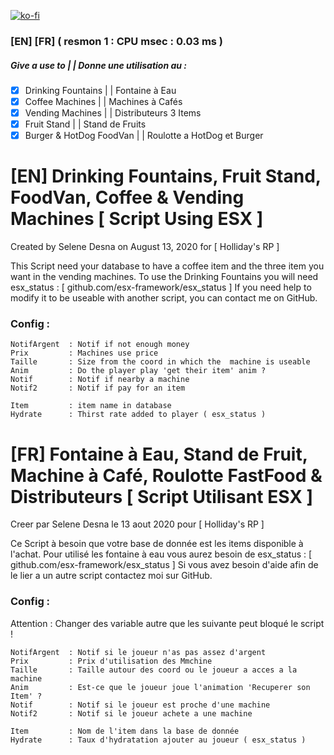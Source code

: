 [![ko-fi](https://ko-fi.com/img/githubbutton_sm.svg)](https://ko-fi.com/D1D44EGNM)

### [EN]  [FR] ( resmon 1 : CPU msec : 0.03 ms )

##### Give a use to | | Donne une utilisation au :
- [x] Drinking Fountains         | | Fontaine à Eau
- [x] Coffee Machines            | | Machines à Cafés
- [x] Vending Machines           | | Distributeurs 3 Items
- [x] Fruit Stand                | | Stand de Fruits
- [x] Burger & HotDog FoodVan    | | Roulotte a HotDog et Burger

# [EN] Drinking Fountains, Fruit Stand, FoodVan, Coffee & Vending Machines   [ Script Using ESX ]
Created by Selene Desna on August 13, 2020 for [ Holliday's RP ]

This Script need your database to have a coffee item and the three item you want in the vending machines.
To use the Drinking Fountains you will need esx_status : [ github.com/esx-framework/esx_status ]
If you need help to modify it to be useable with another script, you can contact me on GitHub.


### Config :

```
NotifArgent  : Notif if not enough money
Prix         : Machines use price 		
Taille       : Size from the coord in which the  machine is useable
Anim         : Do the player play 'get their item' anim ?	
Notif        : Notif if nearby a machine
Notif2       : Notif if pay for an item

Item         : item name in database 
Hydrate      : Thirst rate added to player ( esx_status ) 
```

# [FR] Fontaine à Eau, Stand de Fruit, Machine à Café, Roulotte FastFood & Distributeurs   [ Script Utilisant ESX ]
Creer par Selene Desna le 13 aout 2020 pour [ Holliday's RP ]

Ce Script à besoin que votre base de donnée est les items disponible à l'achat.
Pour utilisé les fontaine à eau vous aurez besoin de esx_status : [ github.com/esx-framework/esx_status ]
Si vous avez besoin d'aide afin de le lier a un autre script contactez moi sur GitHub.

### Config :
Attention : Changer des variable autre que les suivante peut bloqué le script !
```
NotifArgent  : Notif si le joueur n'as pas assez d'argent
Prix         : Prix d'utilisation des Mmchine		
Taille       : Taille autour des coord ou le joueur a acces a la machine
Anim         : Est-ce que le joueur joue l'animation 'Recuperer son Item' ?
Notif        : Notif si le joueur est proche d'une machine
Notif2       : Notif si le joueur achete a une machine

Item         : Nom de l'item dans la base de donnée
Hydrate      : Taux d'hydratation ajouter au joueur ( esx_status )
```

